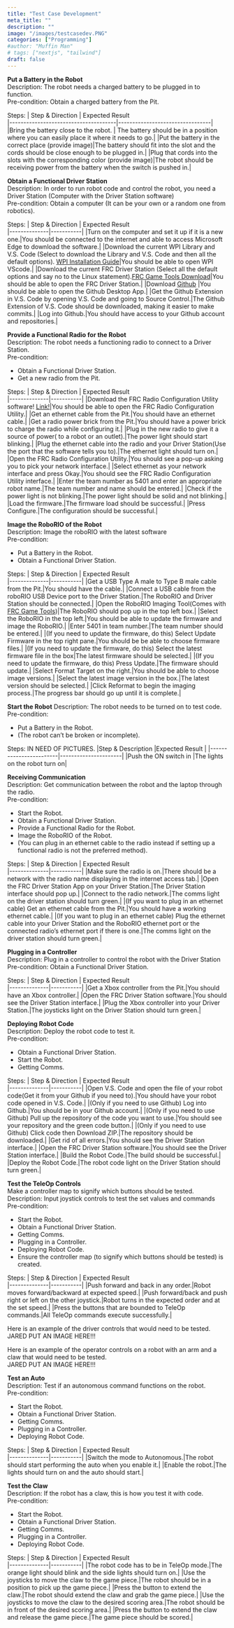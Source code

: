 ```yaml
---
title: "Test Case Development"
meta_title: ""
description: ""
image: "/images/testcasedev.PNG"
categories: ["Programming"]
#author: "Muffin Man"
# tags: ["nextjs", "tailwind"]
draft: false
---
```

**Put a Battery in the Robot**\
Description: The robot needs a charged battery to be plugged in to function.\
Pre-condition: Obtain a charged battery from the Pit.

Steps:
| Step & Direction      | Expected Result   
|--------------------------------------|---------------------------------|
|Bring the battery close to the robot. | The battery should be in a position where you can easily place it where it needs to go.|
|Put the battery in the correct place (provide image)|The battery should fit into the slot and the cords should be close enough to be plugged in.|
|Plug that cords into the slots with the corresponding color (provide image)|The robot should be receiving power from the battery when the switch is pushed in.|

**Obtain a Functional Driver Station**\
Description: In order to run robot code and control the robot, you need a Driver Station (Computer with the Driver Station software)\
Pre-condition: Obtain a computer (It can be your own or a random one from robotics).

Steps:
| Step & Direction      | Expected Result   
|--------------|-----------|
|Turn on the computer and set it up if it is a new one.|You should be connected to the internet and able to access Microsoft Edge to download the software.|
|Download the current WPI Library and V.S. Code (Select to download the Library and V.S. Code and then all the default options). [WPI Installation Guide](https://docs.wpilib.org/en/stable/docs/zero-to-robot/step-2/wpilib-setup.html)|You should be able to open WPI VScode.|
|Download the current FRC Driver Station (Select all the default options and say no to the Linux statement).[FRC Game Tools Download](https://www.ni.com/en/support/downloads/drivers/download.frc-game-tools.html#479842)|You should be able to open the FRC Driver Station.|
|Download [Github](https://github.com) |You should be able to open the Github Desktop App.|
|Get the Github Extension in V.S. Code by opening V.S. Code and going to Source Control.|The Github Extension of V.S. Code should be downloaded, making it easier to make commits.|
|Log into Github.|You should have access to your Github account and repositories.|

**Provide a Functional Radio for the Robot**\
Description: The robot needs a functioning radio to connect to a Driver Station.\
Pre-condition:
- Obtain a Functional Driver Station.
- Get a new radio from the Pit.

Steps:
| Step & Direction      | Expected Result   
|--------------|-----------|
|Download the FRC Radio Configuration Utility software! [Link!](https://docs.wpilib.org/en/stable/docs/zero-to-robot/step-3/radio-programming.html)|You should be able to open the FRC Radio Configuration Utility.|
|Get an ethernet cable from the Pit.|You should have an ethernet cable.|
|Get a radio power brick from the Pit.|You should have a power brick to charge the radio while configuring it.|
|Plug in the new radio to give it a source of power( to a robot or an outlet).|The power light should start blinking.|
|Plug the ethernet cable into the radio and your Driver Station(Use the port that the software tells you to).|The ethernet light should turn on.|
|Open the FRC Radio Configuration Utility.|You should see a pop-up asking you to pick your network interface.|
|Select ethernet as your network interface and press Okay.|You should see the FRC Radio Configuration Utility interface.|
|Enter the team number as 5401 and enter an appropriate robot name.|The team number and name should be entered.|
|Check if the power light is not blinking.|The power light should be solid and not blinking.|
|Load the firmware.|The firmware load should be successful.|
|Press Configure.|The configuration should be successful.|

**Image the RoboRIO of the Robot**\
Description: Image the roboRIO with the latest software\
Pre-condition:
- Put a Battery in the Robot.
- Obtain a Functional Driver Station.

Steps:
| Step & Direction | Expected Result   
|--------------|-----------|
|Get a USB Type A male to Type B male cable from the Pit.|You should have the cable.|
|Connect a USB cable from the roboRIO USB Device port to the Driver Station.|The RoboRIO and Driver Station should be connected.|
|Open the RoboRIO Imaging Tool(Comes with [FRC Game Tools](https://www.ni.com/en/support/downloads/drivers/download.frc-game-tools.html#479842))|The RoboRIO should pop up in the top left box.|
|Select the RoboRIO in the top left.|You should be able to update the firmware and image the RoboRIO.|
|Enter 5401 in team number.|The team number should be entered.|
|(If you need to update the firmware, do this) Select Update Firmware in the top right pane.|You should be be able to choose firmware files.|
|(If you need to update the firmware, do this) Select the latest firmware file in the box|The latest firmware should be selected.|
|(If you need to update the firmware, do this) Press Update.|The firmware should update.|
|Select Format Target on the right.|You should be able to choose image versions.|
|Select the latest image version in the box.|The latest version should be selected.|
|Click Reformat to begin the imaging process.|The progress bar should go up until it is complete.|

**Start the Robot**
Description: The robot needs to be turned on to test code.
Pre-condition:
- Put a Battery in the Robot.
- (The robot can’t be broken or incomplete).

Steps: IN NEED OF PICTURES.
|Step & Description      |Expected Result       |
|------------------------|----------------------|
|Push the ON switch in   |The lights on the robot turn on|

**Receiving Communication**\
Description: Get communication between the robot and the laptop through the radio.\
Pre-condition:
- Start the Robot.
- Obtain a Functional Driver Station.
- Provide a Functional Radio for the Robot.
- Image the RoboRIO of the Robot.
- (You can plug in an ethernet cable to the radio instead if setting up a functional radio is not the preferred method).

Steps:
| Step & Direction      | Expected Result   
|--------------|-----------|
|Make sure the radio is on.|There should be a network with the radio name displaying in the internet access tab.|
|Open the FRC Driver Station App on your Driver Station.|The Driver Station interface should pop up.|
|Connect to the radio network.|The comms light on the driver station should turn green.|
|(If you want to plug in an ethernet cable) Get an ethernet cable from the Pit.|You should have a working ethernet cable.|
|(If you want to plug in an ethernet cable) Plug the ethernet cable into your Driver Station and the RoboRIO ethernet port or the connected radio’s ethernet port if there is one.|The comms light on the driver station should turn green.|

**Plugging in a Controller**\
Description: Plug in a controller to control the robot with the Driver Station\
Pre-condition: Obtain a Functional Driver Station.

Steps:
| Step & Direction      | Expected Result   
|--------------|-----------|
|Get a Xbox controller from the Pit.|You should have an Xbox controller.|
|Open the FRC Driver Station software.|You should see the Driver Station interface.|
|Plug the Xbox controller into your Driver Station.|The joysticks light on the Driver Station should turn green.|

**Deploying Robot Code**\
Description: Deploy the robot code to test it.\
Pre-condition:
- Obtain a Functional Driver Station.
- Start the Robot.
- Getting Comms.

Steps:
| Step & Direction      | Expected Result   
|--------------|-----------|
|Open V.S. Code and open the file of your robot code(Get it from your Github if you need to).|You should have your robot code opened in V.S. Code.|
|(Only if you need to use Github) Log into Github.|You should be in your Github account.|
|(Only if you need to use Github) Pull up the repository of the code you want to use.|You should see your repository and the green code button.|
|(Only if you need to use Github) Click code then Download ZIP.|The repository should be downloaded.|
|Get rid of all errors.|You should see the Driver Station interface.|
|Open the FRC Driver Station software.|You should see the Driver Station interface.|
|Build the Robot Code.|The build should be successful.|
|Deploy the Robot Code.|The robot code light on the Driver Station should turn green.|

**Test the TeleOp Controls**\
Make a controller map to signify which buttons should be tested.\
Description: Input joystick controls to test the set values and commands\
Pre-condition:
- Start the Robot.
- Obtain a Functional Driver Station.
- Getting Comms.
- Plugging in a Controller.
- Deploying Robot Code.
- Ensure the controller map (to signify which buttons should be tested) is created.

Steps:
| Step & Direction      | Expected Result   
|--------------|-----------|
|Push forward and back in any order.|Robot moves forward/backward at expected speed.|
|Push forward/back and push right or left on the other joystick.|Robot turns in the expected order and at the set speed.|
|Press the buttons that are bounded to TeleOp commands.|All TeleOp commands execute successfully.|

Here is an example of the driver controls that would need to be tested.\
JARED PUT AN IMAGE HERE!!!

Here is an example of the operator controls on a robot with an arm and a claw that would need to be tested.\
JARED PUT AN IMAGE HERE!!!

**Test an Auto**\
Description: Test if an autonomous command functions on the robot.\
Pre-condition:
- Start the Robot.
- Obtain a Functional Driver Station.
- Getting Comms.
- Plugging in a Controller.
- Deploying Robot Code.

Steps:
| Step & Direction      | Expected Result   
|--------------|-----------|
|Switch the mode to Autonomous.|The robot should start performing the auto when you enable it.|
|Enable the robot.|The lights should turn on and the auto should start.|

**Test the Claw**\
Description: If the robot has a claw, this is how you test it with code.\
Pre-condition:
- Start the Robot.
- Obtain a Functional Driver Station.
- Getting Comms.
- Plugging in a Controller.
- Deploying Robot Code.

Steps:
| Step & Direction      | Expected Result   
|--------------|-----------|
|The robot code has to be in TeleOp mode.|The orange light should blink and the side lights should turn on.|
|Use the joysticks to move the claw to the game piece.|The robot should be in a position to pick up the game piece.|
|Press the button to extend the claw.|The robot should extend the claw and grab the game piece.|
|Use the joysticks to move the claw to the desired scoring area.|The robot should be in front of the desired scoring area.|
|Press the button to extend the claw and release the game piece.|The game piece should be scored.|
